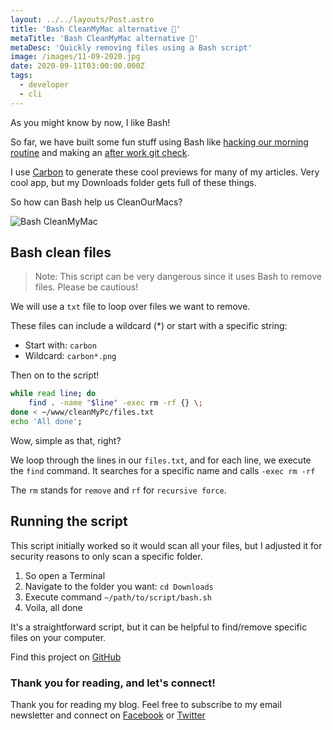 ```yaml
---
layout: ../../layouts/Post.astro
title: 'Bash CleanMyMac alternative 🧼'
metaTitle: 'Bash CleanMyMac alternative 🧼'
metaDesc: 'Quickly removing files using a Bash script'
image: /images/11-09-2020.jpg
date: 2020-09-11T03:00:00.000Z
tags:
  - developer
  - cli
---
```


As you might know by now, I like Bash!

So far, we have built some fun stuff using Bash like [hacking our morning routine](https://daily-dev-tips.com/posts/ive-automated-my-morning-routine/) and making an [after work git check](https://daily-dev-tips.com/posts/bash-never-forget-to-git-commit-again/).

I use [Carbon](https://carbon.now.sh/) to generate these cool previews for many of my articles.
Very cool app, but my Downloads folder gets full of these things.

So how can Bash help us CleanOurMacs?

![Bash CleanMyMac](https://cdn.hashnode.com/res/hashnode/image/upload/v1599562189223/4duG8kaxe.gif)

## Bash clean files

> Note: This script can be very dangerous since it uses Bash to remove files. Please be cautious!

We will use a `txt` file to loop over files we want to remove.

These files can include a wildcard (\*) or start with a specific string:

- Start with: `carbon`
- Wildcard: `carbon*.png`

Then on to the script!

```bash
while read line; do
    find . -name "$line" -exec rm -rf {} \;
done < ~/www/cleanMyPc/files.txt
echo 'All done';
```

Wow, simple as that, right?

We loop through the lines in our `files.txt`, and for each line, we execute the `find` command. It searches for a specific name and calls `-exec rm -rf`

The `rm` stands for `remove` and `rf` for `recursive force`.

## Running the script

This script initially worked so it would scan all your files, but I adjusted it for security reasons to only scan a specific folder.

1. So open a Terminal
2. Navigate to the folder you want: `cd Downloads`
3. Execute command `~/path/to/script/bash.sh`
4. Voila, all done

It's a straightforward script, but it can be helpful to find/remove specific files on your computer.

Find this project on [GitHub](https://github.com/rebelchris/cleanMyPc)

### Thank you for reading, and let's connect!

Thank you for reading my blog. Feel free to subscribe to my email newsletter and connect on [Facebook](https://www.facebook.com/DailyDevTipsBlog) or [Twitter](https://twitter.com/DailyDevTips1)
